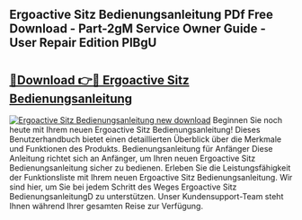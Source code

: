 ## Ergoactive Sitz Bedienungsanleitung PDf Free Download - Part-2gM Service Owner Guide - User Repair Edition PlBgU

# <h2><a href="http://df61u8b.blite.top/?on=Ergoactive+Sitz+Bedienungsanleitung">🔗Download 👉🔴 Ergoactive Sitz Bedienungsanleitung</a></h2>

[![Ergoactive Sitz Bedienungsanleitung new download](https://i.imgur.com/lujVjoI.png)](http://df61u8b.blite.top/?on=Ergoactive+Sitz+Bedienungsanleitung)
Beginnen Sie noch heute mit Ihrem neuen Ergoactive Sitz Bedienungsanleitung! Dieses Benutzerhandbuch bietet einen detaillierten Überblick über die Merkmale und Funktionen des Produkts. Bedienungsanleitung für Anfänger Diese Anleitung richtet sich an Anfänger, um Ihren neuen Ergoactive Sitz Bedienungsanleitung sicher zu bedienen. Erleben Sie die Leistungsfähigkeit der Funktionsliste mit Ihrem neuen Ergoactive Sitz Bedienungsanleitung. Wir sind hier, um Sie bei jedem Schritt des Weges Ergoactive Sitz BedienungsanleitungD zu unterstützen. Unser Kundensupport-Team steht Ihnen während Ihrer gesamten Reise zur Verfügung.
